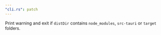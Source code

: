 ```yaml
---
"cli.rs": patch
---
```


Print warning and exit if `distDir` contains `node_modules`, `src-tauri` or `target` folders.
